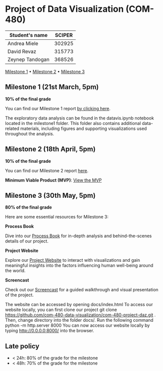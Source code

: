 # Project of Data Visualization (COM-480)

| Student's name | SCIPER |
| -------------- | ------ |
| Andrea Miele | 302925 |
| David Revaz | 315773 |
| Zeynep Tandogan | 368526 |

[Milestone 1](#milestone-1) • [Milestone 2](#milestone-2) • [Milestone 3](#milestone-3)

## Milestone 1 (21st March, 5pm)

**10% of the final grade**

You can find our Milestone 1 report [by clicking here](milestone1/milestone1_report_DAZ.pdf).

The exploratory data analysis can be found in the datavis.ipynb notebook located in the milestone1 folder. This folder also contains additional data-related materials, including figures and supporting visualizations used throughout the analysis.

## Milestone 2 (18th April, 5pm)

**10% of the final grade**

You can find our Milestone 2 report [here](milestone2/DAZ_milestone2.pdf).

**Minimum Viable Product (MVP)**: [View the MVP](https://com-480-data-visualization.github.io/com-480-project-daz/)


## Milestone 3 (30th May, 5pm)

**80% of the final grade**

Here are some essential resources for Milestone 3:

**Process Book**

Dive into our [Process Book](ProcessBook.pdf) for in-depth analysis and behind-the-scenes details of our project.

**Project Website**  

Explore our [Project Website](https://com-480-data-visualization.github.io/com-480-project-daz/index.html) to interact with visualizations and gain meaningful insights into the factors influencing human well-being around the world.

**Screencast** 

Check out our [Screencast](https://drive.google.com/file/d/1_qrtudIcPOwwGzgFPjniklHSYJKd1bSl/view) for a guided walkthrough and visual presentation of the project.


The website can be accessed by opening docs/index.html
To access our website locally, you can first clone our project git clone https://github.com/com-480-data-visualization/com-480-project-daz.git . Then, change directory into the folder docs/. Run the following command python -m http.server 8000 You can now access our website locally by typing http://0.0.0.0:8000/ into the browser.

## Late policy

- < 24h: 80% of the grade for the milestone
- < 48h: 70% of the grade for the milestone

